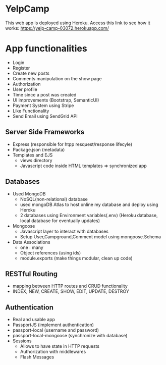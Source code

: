 # YelpCamp
This web app is deployed using Heroku.
Access this link to see how it works: https://yelp-camp-03072.herokuapp.com/
# App functionalities
  * Login
  * Register
  * Create new posts
  * Comments manipulation on the show page
  * Authorization
  * User profile
  * Time since a post was created
  * UI improvements (Bootstrap, SemanticUI)
  * Payment System using Stripe
  * Like Functionality
  * Send Email using SendGrid API
  
## Server Side Frameworks
  * Express (responsible for htpp resquest/response lifecyle)
  * Package.json (metadata)
  * Templates and EJS
    - views directory
    - Javascript code inside HTML templates => synchronized app
    
## Databases
  * Used MongoDB
    - NoSQL(non-relational) database
    - used mongoDB Atlas to host online my database and deploy using Heroku
    - 2 databases using Environment variables(.env) (Heroku database, local database for eventually updates)
  * Mongoose 
    - Javascript layer to interact with databases
    - Setup User,Campground,Comment model using mongoose.Schema   
  * Data Associations
    - one : many
    - Object references (using ids)
    - module.exports (make things modular, clean up code)

## RESTful Routing
  * mapping between HTTP routes and CRUD functionality
  * INDEX, NEW, CREATE, SHOW, EDIT, UPDATE, DESTROY
 
## Authentication
  * Real and usable app
  * PassportJS (implement authentication)
  * passport-local (username and password)
  * passport-local-mongoose (synchronize with database)
  * Sessions 
    - Allows to have state in HTTP requests
    - Authorization with middlewares
    - Flash Messages
  
    
  
